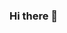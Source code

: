 ### Hi there 👋

<!--
**jayjay-code/jayjay-code** is a ✨ _special_ ✨ repository because its `README.md` (this file) appears on your GitHub profile.

Here are some ideas to get you started:

- 🔭 I’m currently working on freecodecamp.org
- 🌱 I’m currently learning to code
- 👯 I’m looking to collaborate on you
- 🤔 I’m looking for help with coding
- 💬 Ask me about anything!
- 📫 How to reach me: jayjay#2345
- 😄 Pronouns: he/him
- ⚡ Fun fact: I can't code
-->
